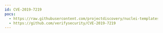 ```yaml
---
id: CVE-2019-7219
pocs:
  - https://raw.githubusercontent.com/projectdiscovery/nuclei-templates/master/cves/CVE-2019-7219.yaml
  - https://github.com/verifysecurity/CVE-2019-7219
---
```

